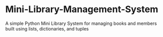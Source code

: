 # Mini-Library-Management-System
A simple Python Mini Library System for managing books and members built using lists, dictionaries, and tuples
